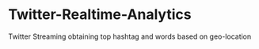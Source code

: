 # Twitter-Realtime-Analytics
Twitter Streaming obtaining top hashtag and words based on geo-location  
